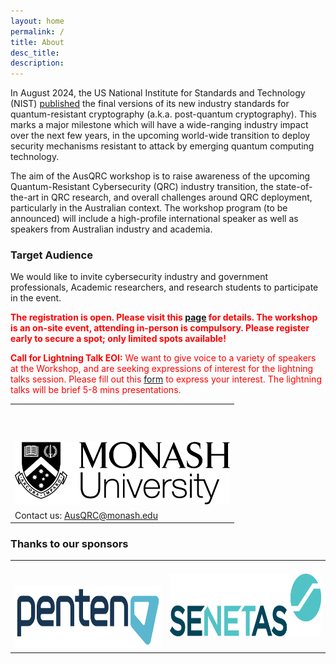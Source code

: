 ```yaml
---
layout: home
permalink: /
title: About
desc_title: 
description: 
---
```


In August 2024, the US National Institute for Standards and Technology (NIST) [published](https://csrc.nist.gov/News/2024/postquantum-cryptography-fips-approved) the final versions of its new industry standards for quantum-resistant cryptography (a.k.a. post-quantum cryptography). This marks a major milestone which will have a wide-ranging industry impact over the next few years, in the upcoming world-wide transition to deploy security mechanisms resistant to attack by emerging quantum computing technology. 


The aim of the AusQRC workshop is to raise awareness of the upcoming Quantum-Resistant Cybersecurity (QRC) industry transition, the state-of-the-art in QRC research, and overall challenges around QRC deployment, particularly in the Australian context. The workshop program (to be announced) will include a high-profile international speaker as well as speakers from Australian industry and academia. 

### Target Audience
We would like to invite cybersecurity industry and government professionals, Academic researchers, and research students to participate in the event. 

<span style="color:red">**The registration is open. Please visit this [page](registration) for details. The workshop is an on-site event, attending in-person is compulsory. Please register early to secure a spot; only limited spots available!**</span>

<span style="color:red">**Call for Lightning Talk EOI:** We want to give voice to a variety of speakers at the Workshop, and are seeking expressions of interest for the lightning talks session. Please fill out this [form](https://docs.google.com/forms/d/e/1FAIpQLSew1PWndFMJSRN50SELZpcQ2s0X0KixXUxTwlP-z7cdjpw8nQ/viewform?usp=sf_link) to express your interest. The lightning talks will be brief 5-8 mins presentations.</span>

<table style="width:100%; border:none">
  <tr>
    <td style="text-align:center;border:none;padding-top:60px;"><img src="/assets/img/monash.png" height="100"></td>
  </tr>
  <tr>
    <td style="text-align:left;border:none">Contact us: <a href="mailto:AusQRC@monash.edu">AusQRC@monash.edu</a></td>
  </tr>
</table>

### Thanks to our sponsors
<table style="width:100%; border:none">
  <tr>
    <td style="text-align:center;border:none;padding-top:40px"><img src="/assets/img/penten.png" height="100"></td>
    <td style="text-align:center;vertical-align:center;border:none"><img src="/assets/img/senetas.webp" height="100"></td>
  </tr>
</table>
